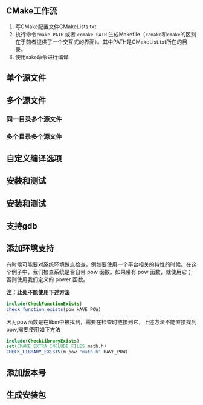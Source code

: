 
## CMake工作流
1. 写CMake配置文件CMakeLists.txt
2. 执行命令`cmake PATH` 或者 `ccmake PATH` 生成Makefile（`ccmake`和`cmake`的区别在于前者提供了一个交互式的界面）。其中PATH是CMakeList.txt所在的目录。
3. 使用`make`命令进行编译

## 单个源文件


## 多个源文件



### 同一目录多个源文件

### 多个目录多个源文件

## 自定义编译选项

## 安装和测试

## 安装和测试

## 支持gdb

## 添加环境支持
有时候可能要对系统环境做点检查，例如要使用一个平台相关的特性的时候。在这个例子中，我们检查系统是否自带 pow 函数。如果带有 pow 函数，就使用它；否则使用我们定义的 power 函数。

**注：此处不能使用下述方法**

```cmake
include(CheckFunctionExists)
check_function_exists(pow HAVE_POW)
```

因为pow函数是在libm中被找到，需要在检查时链接到它，上述方法不能直接找到pow,需要使用如下方法

```cmake
include(CheckLibraryExists)
set(CMAKE_EXTRA_INCLUDE_FILES math.h)
CHECK_LIBRARY_EXISTS(m pow "math.h" HAVE_POW)
```

## 添加版本号

## 生成安装包
